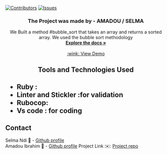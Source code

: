[![Contributors][contributors-shield]][contributors-url]
[![Issues][issues-shield]][issues-url]
<br />
<p align="center">
 <h3 align="center">The Project was made by - AMADOU / SELMA</h3>
 <p align="center">
   We Built a method #bubble_sort that takes an array and returns a sorted array. 
    We used the bubble sort methodology
   <br />
   <a href="https://github.com/Datagirlcmr/Buble-sort/tree/features"><strong>Explore the docs »</strong></a>
   <br />
   <br />
   <a href="https://rawcdn.githack.com/Datagirlcmr/Grid-Based-Framework/45cf171de1cf36b8f08a641b5cc7829ddbf9f493/index.html"> :wink: View Demo </a> 
 </p>
</p>
<h2 align="center">Tools and Technologies Used<h2>
 <ul>
  <li>Ruby :</li>
  <li>Linter and Stickler :for validation</li>
   <li> Rubocop: </li>
  <li>Vs code : for coding</li>
 </ul>
<!-- TABLE OF CONTENTS -->

## Contact
Selma Ndi :woman: - [Github profile](https://github.com/Datagirlcmr)
<br>
Amadou Ibrahim :man: - [Github profile](https://github.com/genzaraki)
Project Link :envelope:: [Project repo](https://github.com/Datagirlcmr/Buble-sort/tree/features)

<!-- MARKDOWN LINKS & IMAGES -->
<!-- https://www.markdownguide.org/basic-syntax/#reference-style-links -->
[contributors-shield]: https://img.shields.io/github/contributors/othneildrew/Best-README-Template.svg?style=flat-square
[contributors-url]: https://github.com/Datagirlcmr/Buble-sort/graphs/contributors
[issues-shield]: https://img.shields.io/github/issues/othneildrew/Best-README-Template.svg?style=flat-square
[issues-url]: https://github.com/Datagirlcmr/Buble-sort/issues
